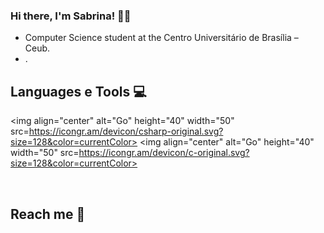 ###  Hi there, I'm Sabrina! 🎀🐰
- Computer Science student at the Centro Universitário de Brasília – Ceub.
- . 

## Languages e Tools 💻
<img align="center" alt="Go" height="40" width="50" src=https://icongr.am/devicon/csharp-original.svg?size=128&color=currentColor>
<img align="center" alt="Go" height="40" width="50" src=https://icongr.am/devicon/c-original.svg?size=128&color=currentColor>

</div>
<br/> 

## Reach me 💌

  
